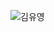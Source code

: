 ![김유영](https://user-images.githubusercontent.com/112995725/202066713-4c7bdd3d-57e6-49de-b467-7ac25b818bad.PNG)
